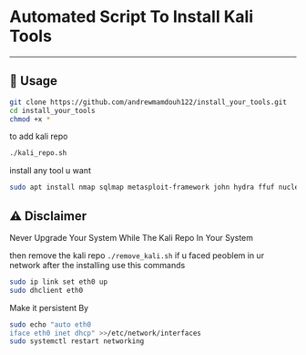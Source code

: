 # Automated Script To Install Kali Tools


---
## 🚀 Usage
 
```bash
git clone https://github.com/andrewmamdouh122/install_your_tools.git
cd install_your_tools
chmod +x *
```
to add kali repo 
```bash
./kali_repo.sh
```
install any tool u want 
```bash
sudo apt install nmap sqlmap metasploit-framework john hydra ffuf nuclei subfinder seclists netdiscover nikto python3-pip python2 python3-scapy python2 
```


## ⚠️ Disclaimer
Never Upgrade Your System While The Kali Repo In Your System 

then remove the kali repo ```./remove_kali.sh```
if u faced peoblem in ur network after the installing use this commands
```bash
sudo ip link set eth0 up
sudo dhclient eth0
```
Make it persistent By
```bash
sudo echo "auto eth0
iface eth0 inet dhcp" >>/etc/network/interfaces
sudo systemctl restart networking
```
